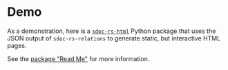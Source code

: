 # Demo

As a demonstration, here is a [`sdoc-rs-html`](sdoc-rs-html) Python package that uses the JSON output of `sdoc-rs-relations` to generate static, but interactive HTML pages.

See the [package "Read Me"](sdoc-rs-html/README.md) for more information.

